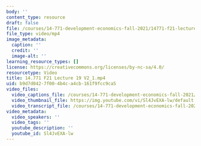 ```yaml
---
body: ''
content_type: resource
draft: false
file: /courses/14-771-development-economics-fall-2021/14771-f21-lecture-19-v2_1_360p_16_9.mp4
file_type: video/mp4
image_metadata:
  caption: ''
  credit: ''
  image-alt: ''
learning_resource_types: []
license: https://creativecommons.org/licenses/by-nc-sa/4.0/
resourcetype: Video
title: 14.771 F21 Lecture 19 V2_1.mp4
uid: b9d7d042-7f00-4b4c-a4cb-161f9fcc9ca5
video_files:
  video_captions_file: /courses/14-771-development-economics-fall-2021/14AEyVE287j12sVNUBjFNJlwTQL_uRTXV_transcript.webvtt
  video_thumbnail_file: https://img.youtube.com/vi/Sl4JvEXA-lw/default.jpg
  video_transcript_file: /courses/14-771-development-economics-fall-2021/14AEyVE287j12sVNUBjFNJlwTQL_uRTXV_transcript.pdf
video_metadata:
  video_speakers: ''
  video_tags: ''
  youtube_description: ''
  youtube_id: Sl4JvEXA-lw
---
```

